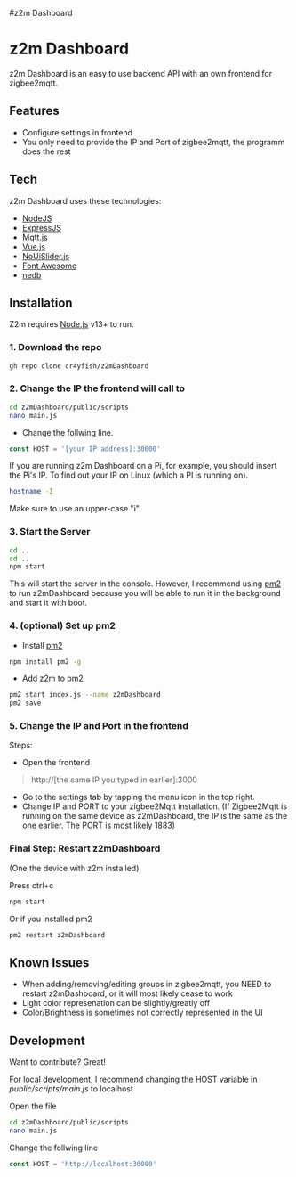 #z2m Dashboard

# z2m Dashboard
z2m Dashboard is an easy to use backend API with an own frontend for zigbee2mqtt.

## Features

- Configure settings in frontend
- You only need to provide the IP and Port of zigbee2mqtt, the programm does the rest

## Tech

z2m Dashboard uses these technologies:

- [NodeJS]
- [ExpressJS]
- [Mqtt.js]
- [Vue.js]
- [NoUiSlider.js]
- [Font Awesome]
- [nedb]

## Installation

Z2m requires [Node.js](https://nodejs.org/) v13+ to run.

### 1. Download the repo

```sh
gh repo clone cr4yfish/z2mDashboard
```

### 2. Change the IP the frontend will call to
```sh
cd z2mDashboard/public/scripts
nano main.js
```
- Change the follwing line.

```js
const HOST = '[your IP address]:30000'
```
If you are running z2m Dashboard on a Pi, for example, you should insert the Pi's IP.
To find out your IP on Linux (which a PI is running on).
```sh
hostname -I
```
Make sure to use an upper-case "i".

### 3. Start the Server

```sh
cd ..
cd ..
npm start
```

This will start the server in the console. However, I recommend using [pm2] to run z2mDashboard because you will be able to run it in the background and start it with boot.

### 4. (optional) Set up pm2
- Install [pm2]
```sh
npm install pm2 -g
```
- Add z2m to pm2
```sh
pm2 start index.js --name z2mDashboard
pm2 save
```

### 5. Change the IP and Port in the frontend
Steps:
- Open the frontend
>http://[the same IP you typed in earlier]:3000
- Go to the settings tab by tapping the menu icon in the top right.
- Change IP and PORT to your zigbee2Mqtt installation.
(If Zigbee2Mqtt is running on the same device as z2mDashboard, the IP is the same as the one earlier. The PORT is most likely 1883)

### Final Step: Restart z2mDashboard
(One the device with z2m installed)

Press ctrl+c
```sh
npm start
```

Or if you installed pm2
```sh
pm2 restart z2mDashboard
```

## Known Issues
- When adding/removing/editing groups in zigbee2mqtt, you NEED to restart z2mDashboard, or it will most likely cease to work
- Light color represenation can be slightly/greatly off
- Color/Brightness is sometimes not correctly represented in the UI

## Development

Want to contribute? Great!

For local development, I recommend changing the HOST variable in *public/scripts/main.js* to localhost

Open the file
```sh
cd z2mDashboard/public/scripts
nano main.js
```
Change the follwing line
```js
const HOST = 'http://localhost:30000'
```

[NodeJS]: <https://nodejs.org/>
[ExpressJS]: <https://expressjs.com/>
[Mqtt.js]: <https://github.com/mqttjs/MQTT.js>
[Vue.js]: <https://vuejs.org/>
[NoUiSlider.js]: <https://refreshless.com/nouislider/>
[Font Awesome]: <https://fontawesome.com/>
[nedb]: <https://github.com/seald/nedb>
[pm2]: <https://pm2.keymetrics.io/>
